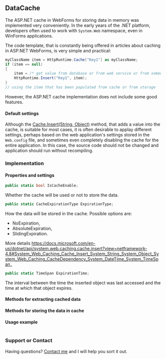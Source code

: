 ## DataCache

The ASP.NET cache in WebForms for storing data in memory was implemented very conveniently. In the early years of the .NET platform, developers often used to work with `System.Web` namespace, even in WinForms applications.

The code template, that is constantly being offered in articles about caching in ASP.NET WebForms, is very simple and practical:

```csharp
myClassName item = HttpRuntime.Cache["Key1"] as myClassName;
if (item == null)
{
    item = /* get value from database or from web service or from somewhere else */;
    HttpRuntime.Insert("Key1", item);
}
// using the item that has been populated from cache or from storage
```

However, the ASP.NET cache implementation does not include some good features.

#### Default settings

Although the [Cache.Insert(String, Object)](https://docs.microsoft.com/en-us/dotnet/api/system.web.caching.cache.insert?view=netframework-1.1#System_Web_Caching_Cache_Insert_System_String_System_Object_) method, that adds a value into the cache, is suitable for most cases, it is often desirable to applay different settings, perhaps based on the web application's settings stored in the `Web.config` file, and sometimes even completely disabling the cache for the entire application. In this case, the source code should not be changed and application should run without recompiling.





### Implementation

#### Properties and settings

```csharp
public static bool IsCacheEnable;
```

Whether the cache will be used or not to store the data.

```csharp
public static CacheExpirationType ExpirationType;
```

How the data will be stored in the cache. Possible options are: 
- NoExpiration,
- AbsoluteExpiration,
- SlidingExpiration.

More details https://docs.microsoft.com/en-us/dotnet/api/system.web.caching.cache.insert?view=netframework-4.8#System_Web_Caching_Cache_Insert_System_String_System_Object_System_Web_Caching_CacheDependency_System_DateTime_System_TimeSpan_

```csharp
public static TimeSpan ExpirationTime;
```

The interval between the time the inserted object was last accessed and the time at which that object expires.

#### Methods for extracting cached data



#### Methods for storing the data in cache



#### Usage example

```csharp
```

### Support or Contact

Having questions? [Contact me](https://github.com/CanadianBeaver) and I will help you sort it out.
 
<style> .inner { min-width: 800px !important; max-width: 60% !important; }</style>
